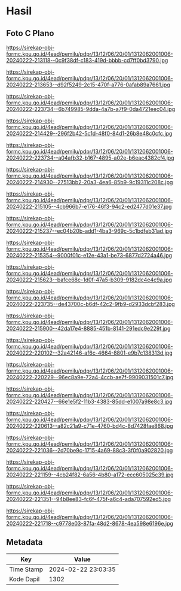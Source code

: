 # Hasil

## Foto C Plano

https://sirekap-obj-formc.kpu.go.id/4ead/pemilu/pdpr/13/12/06/20/01/1312062001006-20240222-213118--0c9f38df-c183-419d-bbbb-cd7ff0bd3790.jpg

https://sirekap-obj-formc.kpu.go.id/4ead/pemilu/pdpr/13/12/06/20/01/1312062001006-20240222-213653--d92f5249-2c15-470f-a776-0afab89a7661.jpg

https://sirekap-obj-formc.kpu.go.id/4ead/pemilu/pdpr/13/12/06/20/01/1312062001006-20240222-223734--6b749985-9dda-4a7b-a7f9-0da4721eec04.jpg

https://sirekap-obj-formc.kpu.go.id/4ead/pemilu/pdpr/13/12/06/20/01/1312062001006-20240222-214429--296f2b42-5c1d-48f0-84d1-26b8e48c0cfc.jpg

https://sirekap-obj-formc.kpu.go.id/4ead/pemilu/pdpr/13/12/06/20/01/1312062001006-20240222-223734--a04afb32-b167-4895-a02e-b6eac4382cf4.jpg

https://sirekap-obj-formc.kpu.go.id/4ead/pemilu/pdpr/13/12/06/20/01/1312062001006-20240222-214930--27513bb2-20a3-4ea6-85b9-9c19311c208c.jpg

https://sirekap-obj-formc.kpu.go.id/4ead/pemilu/pdpr/13/12/06/20/01/1312062001006-20240222-215105--4cb966b7-e176-46f3-94c2-ed2477d01e37.jpg

https://sirekap-obj-formc.kpu.go.id/4ead/pemilu/pdpr/13/12/06/20/01/1312062001006-20240222-215237--ec04b20b-add1-4ba3-969c-5c1bdfeb31ad.jpg

https://sirekap-obj-formc.kpu.go.id/4ead/pemilu/pdpr/13/12/06/20/01/1312062001006-20240222-215354--9000f01c-e12e-43a1-be73-6877d2724a46.jpg

https://sirekap-obj-formc.kpu.go.id/4ead/pemilu/pdpr/13/12/06/20/01/1312062001006-20240222-215623--bafce68c-1d0f-47a5-b309-9182dc4e4c9a.jpg

https://sirekap-obj-formc.kpu.go.id/4ead/pemilu/pdpr/13/12/06/20/01/1312062001006-20240222-223735--de43700c-b6df-42c2-9fb9-d2933dcbf283.jpg

https://sirekap-obj-formc.kpu.go.id/4ead/pemilu/pdpr/13/12/06/20/01/1312062001006-20240222-215900--42da17e4-8885-451b-8141-291edc9e229f.jpg

https://sirekap-obj-formc.kpu.go.id/4ead/pemilu/pdpr/13/12/06/20/01/1312062001006-20240222-220102--32a42146-af6c-4664-8801-e9b7c138313d.jpg

https://sirekap-obj-formc.kpu.go.id/4ead/pemilu/pdpr/13/12/06/20/01/1312062001006-20240222-220229--96ec8a9e-72a4-4ccb-ae7f-9909031501c7.jpg

https://sirekap-obj-formc.kpu.go.id/4ead/pemilu/pdpr/13/12/06/20/01/1312062001006-20240222-220427--66e1e5f2-11b3-4383-85dd-e1007a98e8c3.jpg

https://sirekap-obj-formc.kpu.go.id/4ead/pemilu/pdpr/13/12/06/20/01/1312062001006-20240222-220613--a82c21a9-c71e-4760-bd4c-8d7428fae868.jpg

https://sirekap-obj-formc.kpu.go.id/4ead/pemilu/pdpr/13/12/06/20/01/1312062001006-20240222-221036--2d70be9c-1715-4a69-88c3-3f0f0a902820.jpg

https://sirekap-obj-formc.kpu.go.id/4ead/pemilu/pdpr/13/12/06/20/01/1312062001006-20240222-221159--4cb24f82-6a56-4b80-a172-ecc605025c39.jpg

https://sirekap-obj-formc.kpu.go.id/4ead/pemilu/pdpr/13/12/06/20/01/1312062001006-20240222-221351--94b8ee83-fc6f-475f-a6c4-ada707592ed5.jpg

https://sirekap-obj-formc.kpu.go.id/4ead/pemilu/pdpr/13/12/06/20/01/1312062001006-20240222-221718--c9778e03-87fa-48d2-8678-4ea598e6196e.jpg


## Metadata

| Key        | Value               |
| ---------- | ------------------- |
| Time Stamp | 2024-02-22 23:03:35 |
| Kode Dapil | 1302                |



